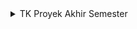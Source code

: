 <details>
<summary> TK Proyek Akhir Semester </summary>

## I. Anggota Kelompok B04

1. Sayyid Thariq Gilang Muttaqien (2306275714)
2. Rizki Amani Hasanah (2306213376)
3. Andi Muhammad Adlyn Fakhreyza Khairi Putra (2306241713)
4. Dara Zakya Apriani (2306165906)
5. Rama Aditya Rifki Harmono (2306165502)
6. Salomo Immanuel Putra (2306219745)

## II. Tautan Deployment APK <SOON>

## III. Deskripsi Aplikasi 
# Jakarta Wardrobe (JaWa)  – Connecting You to Jakarta's Trends

Pernah bingung mencari produk fashion di Jakarta yang sesuai kebutuhan? JaWa hadir untuk mempermudah hidupmu! Kami bukan menjadi platform belanja online, melainkan sebuah panduan lengkap yang membantu kamu menemukan informasi tentang produk fashion terbaik di berbagai toko di Jakarta.

### Apa itu Jakarta Wardrobe?

JaWa adalah aplikasi informasi yang menghubungkan kamu dengan produk fashion dari berbagai toko yang tersebar di wilayah Jakarta. Dari celana hingga dress, sneakers hingga heels, semuanya ada di JaWa! Dengan kategori seperti women’s clothing, men’s clothing, dan footwear, JaWa membantu kamu menemukan item fashion impianmu dengan lebih terencana dan tanpa ribet! 🚀

### Apa saja kelebihannya?

JaWa dipenuhi fitur-fitur seru dan bermanfaat yang bikin pengalaman fashion hunting kamu jadi menyenangkan:

### ✨ Jelajahi Produk dengan Mudah

Akses detail lengkap terkait produk, mulai dari deskripsi, harga, ulasan, hingga lokasi toko yang menjualnya. Dengan informasi ini, kamu bisa merencanakan kunjungan toko dengan lebih efektif.

### 🌟 Rating dan Ulasan

Lihat apa kata pengguna lain atau tinggalkan ulasanmu sendiri. Fitur ini membantu semua orang membuat keputusan yang lebih baik saat memilih produk fashion.

### 💖 User Choice - Simpan Produk Favorit

Menemukan produk favoritmu? Simpan ke fitur User Choice, dan akses kapan pun kamu mau. Fashion impianmu selalu siap menunggu!

### 📍 Filter Lokasi

Cari produk dari toko terdekat menggunakan fitur location filter. Hemat waktu, hemat tenaga, dan temukan fashion favoritmu dengan mudah!

### 💬 Global Chat - Diskusi Bersama Komunitas!

Butuh saran atau rekomendasi? Fitur Global Chat memungkinkan kamu berdiskusi dengan pengguna lain, bertanya, dan berbagi info menarik tentang produk fashion yang ada di aplikasi. 

### Mengapa Jakarta Wardrobe Wajib Kamu Coba?

JaWa bukan hanya sebuah aplikasi, tapi menjadi solusi praktis yang memudahkan kamu:

✔ Menemukan produk dan inspirasi fashion tanpa harus berkeliling toko seharian.

✔ Membantu merencanakan pembelian dengan informasi yang pasti.

✔ Berinteraksi dengan komunitas pengguna untuk mendapatkan rekomendasi terbaik.

Ayo, unduh sekarang dan rasakan kemudahan menjelajahi dunia fashion di Jakarta! Dengan JaWa, mencari produk fashion menjadi lebih efisien dan menyenangkan! 👗👔👟

## IV. Daftar Module dan Pembagian Kerja

### 🌟 Rating (Review Page)

Dikerjakan oleh __Rama Aditya Rifki Harmono__

Modul ini bertanggung jawab untuk menyimpan dan menampilkan rating setiap produk. Rating diberikan dalam bentuk angka dengan rentang 1 hingga 5. Modul ini juga menghitung rata-rata rating dari semua pengguna untuk setiap produk, memberikan gambaran yang jelas tentang kualitas produk berdasarkan ulasan pengguna.

### 💬 Comment (Review Page)

Dikerjakan oleh __Salomo Immanuel Putra__

Modul ini menyimpan komentar pengguna untuk setiap produk. Komentar dapat berupa ulasan, saran, atau pendapat tentang produk tertentu. Modul ini diintegrasikan dengan sistem rating, sehingga keduanya ditampilkan bersama dalam satu halaman ulasan untuk memberikan pengalaman yang lebih informatif dan interaktif bagi pengguna.

### 👤 Profile Page

Dikerjakan oleh __Dara Zakya Apriani__

Modul ini memberikan pengguna kendali penuh atas data profil mereka, seperti mengelola nama, gambar profil, dan email. Selain itu, halaman profil menyajikan ringkasan aktivitas pengguna, termasuk ulasan, artikel atau blog yang mereka tulis, serta interaksi di Global Chat. Modul ini memudahkan pengguna untuk mengedit, memperbarui, atau menghapus aktivitas mereka kapan saja, menjadikannya pusat kendali pribadi dalam aplikasi.

### 💖 User Choice

Dikerjakan oleh __Andi Muhammad Adlyn Fakhreyza Khairi Putra__

Modul ini memungkinkan pengguna untuk menyimpan produk favorit mereka dalam halaman khusus bernama User Choice. Selain menyimpan produk, pengguna juga bisa menambahkan catatan pribadi pada produk yang disukai melalui fitur add notes. Hal ini membantu pengguna mengingat alasan mereka menyukai produk tertentu atau membuat daftar pertimbangan sebelum membeli. Semua pilihan produk dan catatan tersimpan dalam satu tempat yang mudah diakses kapan saja.

### 🛍️ Produk (Filter Categories & Location)

Dikerjakan oleh __Sayyid Thariq Gilang Muttaqien__

Modul ini memungkinkan pengguna untuk menyaring dan mengelompokkan produk berdasarkan kategori seperti Women’s Clothing, Men’s Clothing, dan Footwear, serta lokasi toko yang menjual produk tersebut. Dengan fitur ini, pengguna dapat menemukan produk yang sesuai preferensi mereka tanpa kesulitan, sekaligus memastikan produk yang dipilih tersedia di area yang mudah dijangkau.

### 💌 Global Chat

Dikerjakan oleh __Rizki Amani Hasanah__

Modul ini menyediakan ruang komunitas bagi pengguna untuk saling berdiskusi dan berbagi informasi seputar produk fashion. Selain bisa mengirim dan membaca pesan di forum, pengguna juga dapat memberikan like pada diskusi yang menarik dan menyimpan diskusi favorit melalui fitur save. Untuk mempermudah, pengguna dapat memfilter forum berdasarkan diskusi paling disukai atau forum yang mereka simpan sebagai tanda diskusi tersebut relevan atau bermanfaat. Modul ini mendukung interaksi komunitas yang aktif dan menyenangkan dalam aplikasi.


## V. Peran atau aktor pengguna aplikasi

### Pengguna (User)

Pengguna adalah menjadi role utama dalam aplikasi yang dapat menjelajahi dan mencari produk fashion sesuai kebutuhan mereka. Mereka juga memiliki kemampuan untuk memberikan rating dan ulasan pada produk, menyimpan produk favorit melalui fitur User Choice, serta berinteraksi dengan komunitas pengguna lain melalui fitur Global Chat. Selain itu, pengguna dapat mengelola informasi pribadi mereka melalui halaman profil, termasuk memperbarui data (username) atau melacak aktivitas dalam aplikasi.

### Admin

Admin menjadi role yang bertanggung jawab untuk mengelola aplikasi agar tetap berjalan dengan baik. Mereka memiliki akses untuk menambah, mengedit, dan menghapus data produk di katalog. Selain itu, admin juga mengelola forum diskusi di Global Chat, termasuk menghapus forum atau konten yang tidak sesuai dengan kebijakan aplikasi, memastikan interaksi antar pengguna tetap relevan dan kondusif.


## VI. Alur Pengintegrasian

Untuk mengintegrasikan aplikasi web yang telah dibuat pada Proyek Tengah Semester dengan aplikasi Jakarta Wardrobe, proses berikut akan dilakukan:

### 1. Menambahkan Library HTTP

Library HTTP akan ditambahkan ke dalam proyek aplikasi untuk memungkinkan komunikasi antara aplikasi mobile dengan web service. Library ini akan digunakan untuk mengirim dan menerima data melalui API yang disediakan oleh aplikasi web.

### 2. Menggunakan Model Autentikasi yang Telah Dibuat
Model autentikasi yang mencakup login, logout, dan registrasi pengguna dari proyek sebelumnya akan diimplementasikan. Hal ini memastikan pengguna mendapatkan otorisasi yang sesuai dengan peran mereka, seperti pengguna biasa atau admin. Sistem autentikasi akan memanfaatkan token atau session untuk mengamankan setiap request.

### 3. Mengelola Cookie dengan Library PBP Django Auth
Untuk mengelola autentikasi dan otorisasi yang berbasis cookie, library *pbp_django_auth* akan digunakan. Library ini memastikan setiap request ke server memiliki autentikasi yang valid sehingga hanya pengguna yang terotorisasi yang dapat mengakses data atau melakukan perubahan tertentu pada sistem.

### 4. Membangun Kelas Produk pada Aplikasi Mobile

Data produk yang tersedia di aplikasi web akan diambil melalui API yang telah dibuat. Endpoint API yang digunakan, misalnya: https://jawatest.live/products/get_products/.

- Data yang diterima dalam format JSON akan diubah menjadi objek Dart menggunakan layanan seperti Quicktype (https://app.quicktype.io/).
- Objek Dart yang dihasilkan akan digunakan untuk membangun kelas Produk dalam aplikasi, yang mencakup atribut-atribut seperti nama produk, harga, deskripsi, kategori, dan lokasi.

### 5. Penggunaan API untuk Menampilkan dan Memfilter Data

Aplikasi akan menggunakan endpoint API tersebut untuk menampilkan daftar produk dalam berbagai kategori. Selain itu, fitur seperti filter lokasi akan diimplementasikan dengan memanfaatkan parameter tambahan pada request API, misalnya: ?location=Jakarta.
### 6. Testing dan Validasi
Setelah integrasi selesai, proses pengujian akan dilakukan untuk memastikan aplikasi mobile dapat mengakses, menampilkan, dan memanipulasi data dari aplikasi web dengan lancar. 

Dengan alur ini, aplikasi Jakarta Wardrobe diharapkan dapat terhubung secara optimal dengan aplikasi web, memastikan pengalaman pengguna yang baik dan responsif.



</details>
